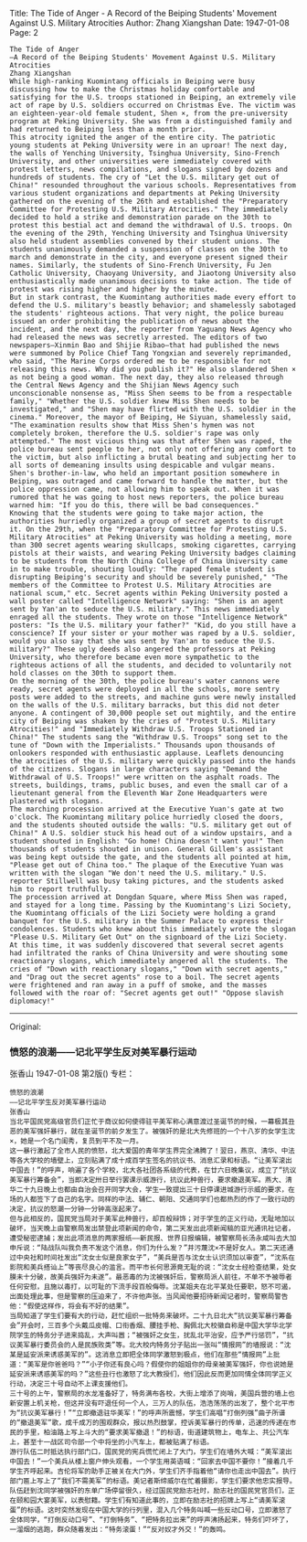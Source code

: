 Title: The Tide of Anger - A Record of the Beiping Students' Movement Against U.S. Military Atrocities
Author: Zhang Xiangshan
Date: 1947-01-08
Page: 2

    The Tide of Anger
    —A Record of the Beiping Students' Movement Against U.S. Military Atrocities
    Zhang Xiangshan
    While high-ranking Kuomintang officials in Beiping were busy discussing how to make the Christmas holiday comfortable and satisfying for the U.S. troops stationed in Beiping, an extremely vile act of rape by U.S. soldiers occurred on Christmas Eve. The victim was an eighteen-year-old female student, Shen ×, from the pre-university program at Peking University. She was from a distinguished family and had returned to Beiping less than a month prior.
    This atrocity ignited the anger of the entire city. The patriotic young students at Peking University were in an uproar! The next day, the walls of Yenching University, Tsinghua University, Sino-French University, and other universities were immediately covered with protest letters, news compilations, and slogans signed by dozens and hundreds of students. The cry of "Let the U.S. military get out of China!" resounded throughout the various schools. Representatives from various student organizations and departments at Peking University gathered on the evening of the 26th and established the "Preparatory Committee for Protesting U.S. Military Atrocities." They immediately decided to hold a strike and demonstration parade on the 30th to protest this bestial act and demand the withdrawal of U.S. troops. On the evening of the 29th, Yenching University and Tsinghua University also held student assemblies convened by their student unions. The students unanimously demanded a suspension of classes on the 30th to march and demonstrate in the city, and everyone present signed their names. Similarly, the students of Sino-French University, Fu Jen Catholic University, Chaoyang University, and Jiaotong University also enthusiastically made unanimous decisions to take action. The tide of protest was rising higher and higher by the minute.
    But in stark contrast, the Kuomintang authorities made every effort to defend the U.S. military's beastly behavior; and shamelessly sabotaged the students' righteous actions. That very night, the police bureau issued an order prohibiting the publication of news about the incident, and the next day, the reporter from Yaguang News Agency who had released the news was secretly arrested. The editors of two newspapers—Xinmin Bao and Shijie Ribao—that had published the news were summoned by Police Chief Tang Yongxian and severely reprimanded, who said, "The Marine Corps ordered me to be responsible for not releasing this news. Why did you publish it?" He also slandered Shen × as not being a good woman. The next day, they also released through the Central News Agency and the Shijian News Agency such unconscionable nonsense as, "Miss Shen seems to be from a respectable family," "Whether the U.S. soldier knew Miss Shen needs to be investigated," and "Shen may have flirted with the U.S. soldier in the cinema." Moreover, the mayor of Beiping, He Siyuan, shamelessly said, "The examination results show that Miss Shen's hymen was not completely broken, therefore the U.S. soldier's rape was only attempted." The most vicious thing was that after Shen was raped, the police bureau sent people to her, not only not offering any comfort to the victim, but also inflicting a brutal beating and subjecting her to all sorts of demeaning insults using despicable and vulgar means. Shen's brother-in-law, who held an important position somewhere in Beiping, was outraged and came forward to handle the matter, but the police oppression came, not allowing him to speak out. When it was rumored that he was going to host news reporters, the police bureau warned him: "If you do this, there will be bad consequences."
    Knowing that the students were going to take major action, the authorities hurriedly organized a group of secret agents to disrupt it. On the 29th, when the "Preparatory Committee for Protesting U.S. Military Atrocities" at Peking University was holding a meeting, more than 300 secret agents wearing skullcaps, smoking cigarettes, carrying pistols at their waists, and wearing Peking University badges claiming to be students from the North China College of China University came in to make trouble, shouting loudly: "The raped female student is disrupting Beiping's security and should be severely punished," "The members of the Committee to Protest U.S. Military Atrocities are national scum," etc. Secret agents within Peking University posted a wall poster called "Intelligence Network" saying: "Shen is an agent sent by Yan'an to seduce the U.S. military." This news immediately enraged all the students. They wrote on those "Intelligence Network" posters: "Is the U.S. military your father?" "Kid, do you still have a conscience? If your sister or your mother was raped by a U.S. soldier, would you also say that she was sent by Yan'an to seduce the U.S. military?" These ugly deeds also angered the professors at Peking University, who therefore became even more sympathetic to the righteous actions of all the students, and decided to voluntarily not hold classes on the 30th to support them.
    On the morning of the 30th, the police bureau's water cannons were ready, secret agents were deployed in all the schools, more sentry posts were added to the streets, and machine guns were newly installed on the walls of the U.S. military barracks, but this did not deter anyone. A contingent of 30,000 people set out mightily, and the entire city of Beiping was shaken by the cries of "Protest U.S. Military Atrocities!" and "Immediately Withdraw U.S. Troops Stationed in China!" The students sang the "Withdraw U.S. Troops" song set to the tune of "Down with the Imperialists." Thousands upon thousands of onlookers responded with enthusiastic applause. Leaflets denouncing the atrocities of the U.S. military were quickly passed into the hands of the citizens. Slogans in large characters saying "Demand the Withdrawal of U.S. Troops!" were written on the asphalt roads. The streets, buildings, trams, public buses, and even the small car of a lieutenant general from the Eleventh War Zone Headquarters were plastered with slogans.
    The marching procession arrived at the Executive Yuan's gate at two o'clock. The Kuomintang military police hurriedly closed the doors, and the students shouted outside the walls: "U.S. military get out of China!" A U.S. soldier stuck his head out of a window upstairs, and a student shouted in English: "Go home! China doesn't want you!" Then thousands of students shouted in unison. General Gillem's assistant was being kept outside the gate, and the students all pointed at him, "Please get out of China too." The plaque of the Executive Yuan was written with the slogan "We don't need the U.S. military." U.S. reporter Stillwell was busy taking pictures, and the students asked him to report truthfully.
    The procession arrived at Dongdan Square, where Miss Shen was raped, and stayed for a long time. Passing by the Kuomintang's Lizi Society, the Kuomintang officials of the Lizi Society were holding a grand banquet for the U.S. military in the Summer Palace to express their condolences. Students who knew about this immediately wrote the slogan "Please U.S. Military Get Out" on the signboard of the Lizi Society. At this time, it was suddenly discovered that several secret agents had infiltrated the ranks of China University and were shouting some reactionary slogans, which immediately angered all the students. The cries of "Down with reactionary slogans," "Down with secret agents," and "Drag out the secret agents" rose to a boil. The secret agents were frightened and ran away in a puff of smoke, and the masses followed with the roar of: "Secret agents get out!" "Oppose slavish diplomacy!"



<hr /> 

Original: 


### 愤怒的浪潮——记北平学生反对美军暴行运动
张香山
1947-01-08
第2版()
专栏：

    愤怒的浪潮
    ——记北平学生反对美军暴行运动
    张香山
    当北平国民党高级官员们正忙于商议如何使得驻平美军称心满意渡过圣诞节的时候，一幕极其丑恶的美军强奸暴行，就在圣诞节的前夕发生了。被强奸的是北大先修班的一个十八岁的女学生沈×，她是一个名门闺秀，复员到平不及一月。
    这一暴行激起了全市人民的愤怒，北大爱国的青年学生界完全沸腾了！翌日，燕京、清华、中法等各大学校的墙壁上，立刻贴满了成十成百学生签名的抗议书、消息汇录和标语。“让美军滚出中国去！”的呼声，响遍了各个学校，北大各社团各系级的代表，在廿六日晚集议，成立了“抗议美军暴行筹备会”，当即决定卅日举行罢课示威游行，抗议此种兽行，要求撤退美军。燕大、清华二十九日晚上也都由自治会召开同学大会，学生一致提出三十日停课进城游行示威的要求，在场的人都签下了自己的名字。同样的中法、辅仁、朝阳、交通同学们也都热烈的作了一致行动的决定，抗议的怒潮一分钟一分钟高涨起来了。
    但与此相反的，国民党当局对于美军此种兽行，却百般辩饰；对于学生的正义行动，无耻地加以破坏，当天晚上由警察局发出禁登此项新闻的命令，第二天发出此项新闻稿的亚光通讯社记者，遭受秘密逮捕；发出此项消息的两家报纸——新民报、世界日报编辑，被警察局长汤永咸叫去大加申斥说：“陆战队叫我负责不发这个消息，你们为什么发？”并污蔑沈×不是好女人。第二天还通过中央社和时间社发出“沈女士似是良家女子”，“美兵是否与沈女士认识须加以审查”，“沈系在影院和美兵搭讪上”等丧尽良心的滥言。而平市长何思源竟无耻的说：“沈女士经检查结果，处女膜未十分破，故美兵强奸为未遂”。最恶毒的为沈被强奸后，警察局派人前往，不单不予被辱者任何安慰，且施以毒打，以可耻的下流手段百般侮辱。沈某姐夫在北平某处任要职，怒不可遏，出面处理此事，但是警察的压迫来了，不许他声张。当风闻他要招待新闻记者时，警察局警告他：“假使这样作，将会有不好的结果”。
    当局知道了学生们要有大的行动，赶忙组织一批特务来破坏。二十九日北大“抗议美军暴行筹备会”开会时，三百多个头戴瓜皮帽、口衔香烟、腰挂手枪、胸佩北大校徽自称是中国大学华北学院学生的特务分子进来捣乱，大声叫嚣；“被强奸之女生，扰乱北平治安，应予严行惩罚”，“抗议美军暴行委员会的人是民族败类”等。北大校内特务分子贴出一张叫“情报网”的墙报说：“沈某是延安派来诱惑美军的”。这消息立即把全体同学激怒到极点，他们在那些“情报网”上批道：“美军是你爸爸吗？”“小子你还有良心吗？假使你的姐姐你的母亲被美军强奸，你也说她是延安派来诱惑美军的吗？”这些丑行也激怒了北大教授们，他们因此反而更加同情全体同学正义行动，决定三十号自动不上课支援他们。
    三十号的上午，警察局的水龙准备好了，特务满布各校，大街上增添了岗哨，美国兵营的墙上也新安置上机关枪，但这并没有吓退任何一个人，三万人的队伍，浩浩荡荡的出发了，整个北平市为“抗议美军暴行！”“立即撤退驻华美军！”的呼声所震憾，学生们高唱“打倒列强”曲子所谱的“撤退美军”歌，成千成万的围观群众，报以热烈鼓掌，控诉美军暴行的传单，迅速的传递在市民的手里，柏油路上写上斗大的“要求美军撤退！”的标语，街道建筑物上，电车上、共公汽车上，甚至十一战区司令部一个中将坐的小汽车上，都被贴满了标语。
    游行队伍二时抵达执行部门口，国民党的宪兵慌忙闭上了大门，学生们在墙外大喊：“美军滚出中国去！”一个美兵从楼上窗户伸头观看，一个学生用英语喊：“回家去中国不要你！”接着几千学生齐呼起来。吉伦将军的助手正被关在大门外，学生们齐手指着他“请你也走出中国去”。执行部门匾上写上了“我们不需美军”的标语。美记者斯缔威尔在忙着摄影，学生们要求他忠实报导。
    队伍赶到沈同学被强奸的东单广场停留很久，经过国民党励志社时，励志社的国民党官员们，正在颐和园大宴美军，以表慰籍。学生们有知道此事的，立即在励志社的招牌上写上“请美军滚蛋”的标语。这时突然发现在中国大学的行列里，混入几个特务叫喊一些反动口号，立即激怒了全体同学，“打倒反动口号”、“打倒特务”、“把特务拉出来”的呼声沸扬起来，特务们吓坏了，一溜烟的逃跑，群众随着发出：“特务滚蛋！”“反对奴才外交！”的轰鸣。
